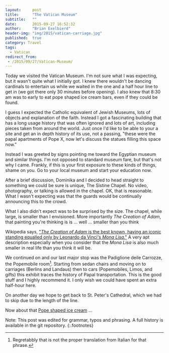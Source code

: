 ```yaml
---
layout:     post
title:      "The Vatican Museum"
subtitle:   ""
date:       2015-09-27 16:52:32
author:     "Brian Exelbierd"
header-img: "img/2015/vatican-carriage.jpg"
published:  true
category: Travel
tags:
  - Vatican
redirect_from:
 - /2015/09/27/Vatican-Museum/
---
```


Today we visited the Vatican Museum. I'm not sure what I was expecting, but it wasn't quite what I initially got. I knew there wouldn't be dancing cardinals to entertain us while we waited in the one and a half hour line to get in (we got there only 30 minutes before opening). I also knew that 8:30 am was to early to eat pope shaped ice cream bars, even if they could be found. 

I guess I expected the Catholic equivalent of Jewish Museums, lots of objects and explanation of the faith. Instead I got a fascinating building that has a long usage history that was often ignored and lots of art, including pieces taken from around the world. Just once I'd like to be able to your a site and get an in depth history of its use, not a passing, "these were the papal apartments of Pope X, now let's discuss the statues filling this space now."

Instead I was greeted by signs pointing me toward the Egyptian museum and similar things. I'm not opposed to standard museum fare, but that's not why I came. Frankly, if this is your first exposure to these kinds of things, shame on you. Go to your local museum and start your education now. 

After a brief discussion, Dominika and I decided to head straight to something we could be sure is unique, The Sistine Chapel. No video, photography, or talking is allowed in the chapel. OK, that is reasonable.  What I wasn't expecting was that the guards would be continually announcing this to the crowd. 

What I also didn't expect was to be surprised by the size. The chapel, while large, is smaller than I envisioned. More importantly *The Creation of Adam*, that painting you're thinking is is ... well ... smaller than you think

Wikipedia says, ["*The Creation of Adam* is the best known, having an iconic standing equalled only by Leonardo da Vinci's *Mona Lisa*."](https://en.m.wikipedia.org/wiki/Sistine_Chapel_ceiling) A very apt description especially when you consider that the *Mona Lisa* is also much smaller in real life than you think it will be.

We continued on and our last major stop was the Padiglione deile Carrozze, the Popemobile room[^1]. Starting from sedan chairs and moving on to carriages (Berlins and Landaus) then to cars (Popemobiles, Limos, and gifts) this exhibit traces the history of Papal transportation. This is the good stuff and I highly recommend it. I only wish we could have spent an extra half-hour here. 

On another day we hope to get back to St. Peter's Cathedral, which we had to skip due to the length of the line. 

Now about that [Pope shaped ice cream](http://www.disneyfoodblog.com/2010/11/15/snack-series-the-mickey-premium-bar/) ...

Note: This post was edited for grammar, typos and phrasing.  A full history is available in the git repository.
{:.footnotes}

[^1]: Regretabbly that is not the proper translation from Italian for that phrase.
